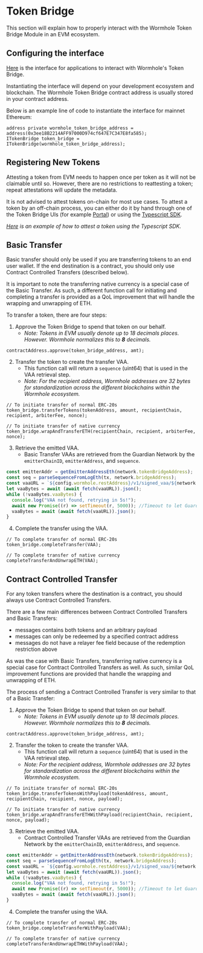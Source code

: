 # Token Bridge

This section will explain how to properly interact with the Wormhole Token Bridge Module in an EVM ecosystem.

## Configuring the interface

[Here](https://github.com/wormhole-foundation/wormhole/tree/wonge97/evm-interface/ethereum/contracts/bridge/interfaces) is the interface for applications to interact with Wormhole's Token Bridge.

Instantiating the interface will depend on your development ecosystem and blockchain. The Wormhole Token Bridge contract address is usually stored in your contract address.

Below is an example line of code to instantiate the interface for mainnet Ethereum:

```
address private wormhole_token_bridge_address = address(0x3ee18B2214AFF97000D974cf647E7C347E8fa585);
ITokenBridge token_bridge = ITokenBridge(wormhole_token_bridge_address);
```

## Registering New Tokens

Attesting a token from EVM needs to happen once per token as it will not be claimable until so. However, there are no restrictions to reattesting a token; repeat attestations will update the metadata.

It is not advised to attest tokens on-chain for most use cases. To attest a token by an off-chain process, you can either do it by hand through one of the Token Bridge UIs (for example [Portal](https://www.portalbridge.com/#/register)) or using the [Typescript SDK](https://www.npmjs.com/package/@certusone/wormhole-sdk).

_[Here](../../development/portal/evm/attestingToken.md) is an example of how to attest a token using the Typescript SDK._

## Basic Transfer

Basic transfer should only be used if you are transferring tokens to an end user wallet. If the end destination is a contract, you should only use Contract Controlled Transfers (described below).

It is important to note the transferring native currency is a special case of the Basic Transfer. As such, a different function call for initiating and completing a transfer is provided as a QoL improvement that will handle the wrapping and unwrapping of ETH.

To transfer a token, there are four steps:

1. Approve the Token Bridge to spend that token on our behalf.
   - _Note: Tokens in EVM usually denote up to 18 decimals places. However. Wormhole normalizes this to **8** decimals._

```
contractAddress.approve(token_bridge_address, amt);
```

2. Transfer the token to create the transfer VAA.
   - This function call will return a `sequence` (uint64) that is used in the VAA retrieval step.
   - _Note: For the recipient address, Wormhole addresses are 32 bytes for standardization across the different blockchains within the Wormhole ecosystem._

```
// To initiate transfer of normal ERC-20s
token_bridge.transferTokens(tokenAddress, amount, recipientChain, recipient, arbiterFee, nonce);

// To initiate transfer of native currency
token_bridge.wrapAndTransferETH(recipientChain, recipient, arbiterFee, nonce);
```

3. Retrieve the emitted VAA.
   - Basic Transfer VAAs are retrieved from the Guardian Network by the `emitterChainID`, `emitterAddress`, and `sequence`.

```js
const emitterAddr = getEmitterAddressEth(network.tokenBridgeAddress);
const seq = parseSequenceFromLogEth(tx, network.bridgeAddress);
const vaaURL = `${config.wormhole.restAddress}/v1/signed_vaa/${network.wormholeChainId}/${emitterAddr}/${seq}`;
let vaaBytes = await (await fetch(vaaURL)).json();
while (!vaaBytes.vaaBytes) {
  console.log("VAA not found, retrying in 5s!");
  await new Promise((r) => setTimeout(r, 5000)); //Timeout to let Guardiand pick up log and have VAA ready
  vaaBytes = await (await fetch(vaaURL)).json();
}
```

4. Complete the transfer using the VAA.

```
// To complete transfer of normal ERC-20s
token_bridge.completeTransfer(VAA);

// To complete transfer of native currency
completeTransferAndUnwrapETH(VAA);
```

## Contract Controlled Transfer

For any token transfers where the destination is a contract, you should always use Contract Controlled Transfers.

There are a few main differences between Contract Controlled Transfers and Basic Transfers:

- messages contains both tokens and an arbitrary payload
- messages can only be redeemed by a specified contract address
- messages do not have a relayer fee field because of the redemption restriction above

As was the case with Basic Transfers, transferring native currency is a special case for Contract Controlled Transfers as well. As such, similar QoL improvement functions are provided that handle the wrapping and unwrapping of ETH.

The process of sending a Contract Controlled Transfer is very similar to that of a Basic Transfer:

1. Approve the Token Bridge to spend that token on our behalf.
   - _Note: Tokens in EVM usually denote up to 18 decimals places. However. Wormhole normalizes this to **8** decimals._

```
contractAddress.approve(token_bridge_address, amt);
```

2. Transfer the token to create the transfer VAA.
   - This function call will return a `sequence` (uint64) that is used in the VAA retrieval step.
   - _Note: For the recipient address, Wormhole addresses are 32 bytes for standardization across the different blockchains within the Wormhole ecosystem._

```
// To initiate transfer of normal ERC-20s
token_bridge.transferTokensWithPayload(tokenAddress, amount, recipientChain, recipient, nonce, payload);

// To initiate transfer of native currency
token_bridge.wrapAndTransferETHWithPayload(recipientChain, recipient, nonce, payload);
```

3. Retrieve the emitted VAA.
   - Contract Controlled Transfer VAAs are retrieved from the Guardian Network by the `emitterChainID`, `emitterAddress`, and `sequence`.

```js
const emitterAddr = getEmitterAddressEth(network.tokenBridgeAddress);
const seq = parseSequenceFromLogEth(tx, network.bridgeAddress);
const vaaURL = `${config.wormhole.restAddress}/v1/signed_vaa/${network.wormholeChainId}/${emitterAddr}/${seq}`;
let vaaBytes = await (await fetch(vaaURL)).json();
while (!vaaBytes.vaaBytes) {
  console.log("VAA not found, retrying in 5s!");
  await new Promise((r) => setTimeout(r, 5000)); //Timeout to let Guardiand pick up log and have VAA ready
  vaaBytes = await (await fetch(vaaURL)).json();
}
```

4. Complete the transfer using the VAA.

```
// To complete transfer of normal ERC-20s
token_bridge.completeTransferWithPayload(VAA);

// To complete transfer of native currency
completeTransferAndUnwrapETHWithPayload(VAA);
```
